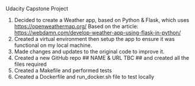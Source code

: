 Udacity Capstone Project

1.  Decided to create a Weather app, based on Python & Flask, which uses https://openweathermap.org/
    Based on the article: https://webdamn.com/develop-weather-app-using-flask-in-python/
2.  Created a virtual environment then setup the app to ensure it was functional on my local machine.
3.  Made changes and updates to the original code to improve it.
4.  Created a new GitHub repo ## NAME & URL TBC ## and created all the files required
5.  Created a Makefile and performed tests
6.  Created a Dockerfile and run_docker.sh file to test locally

